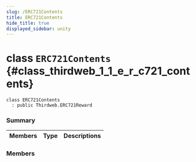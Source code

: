 ```yaml
---
slug: /ERC721Contents
title: ERC721Contents
hide_title: true
displayed_sidebar: unity
---
```


# class `ERC721Contents` {#class_thirdweb_1_1_e_r_c721_contents}

```
class ERC721Contents
  : public Thirdweb.ERC721Reward
```

### Summary

| Members | Type | Descriptions |
| ------- | ---- | ------------ |

### Members